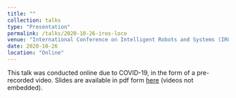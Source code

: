 ```yaml
---
title: ""
collection: talks
type: "Presentation"
permalink: /talks/2020-10-26-iros-loco
venue: "International Conference on Intelligent Robots and Systems (IROS)"
date: 2020-10-26
location: "Online"
---
```

This talk was conducted online due to COVID-19, in the form of a pre-recorded video. Slides are available in pdf form [here](https://fultonms.github.io/files/talks/2020-iros-loco.pdf) (videos not embedded).